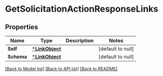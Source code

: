 # GetSolicitationActionResponseLinks

## Properties
Name | Type | Description | Notes
------------ | ------------- | ------------- | -------------
**Self** | [***LinkObject**](LinkObject.md) |  | [default to null]
**Schema** | [***LinkObject**](LinkObject.md) |  | [default to null]

[[Back to Model list]](../README.md#documentation-for-models) [[Back to API list]](../README.md#documentation-for-api-endpoints) [[Back to README]](../README.md)

